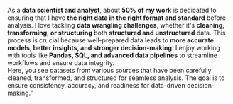
As a **data scientist and analyst**, about **50% of my work** is dedicated to ensuring that I have **the right data in the right format and standard** before analysis.
I love tackling **data wrangling challenges**, whether it's **cleaning, transforming, or structuring** both **structured and unstructured** data. 
This process is crucial because well-prepared data leads to **more accurate models, better insights, and stronger decision-making**. I enjoy working with tools like **Pandas, SQL, and advanced data pipelines** to streamline workflows and ensure data integrity.<br/>
Here, you see datasets from various sources that have been carefully cleaned, transformed, and structured for seamless analysis. The goal is to ensure consistency, accuracy, and readiness for data-driven decision-making."

